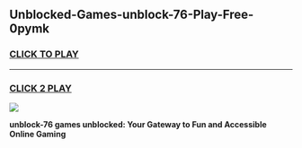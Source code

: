 
## Unblocked-Games-unblock-76-Play-Free-0pymk
<h3>
<a href="https://premium76.site?title=unblock-76&ref=12A">CLICK TO PLAY</a></h3>
<hr>

<h3>
<a href="https://premium76.site?title=unblock-76&ref=12A">CLICK 2 PLAY</a>
  
</h3>

<a href="https://premium76.site?title=unblock-76&ref=12A"><img src="https://clearcache.store/games.png"></a>


**unblock-76 games unblocked: Your Gateway to Fun and Accessible Online Gaming**

